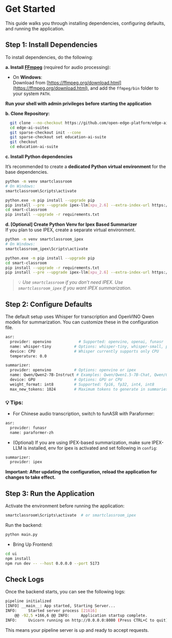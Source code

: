 # Get Started

This guide walks you through installing dependencies, configuring defaults, and running the application.

## Step 1: Install Dependencies

To install dependencies, do the following:

**a. Install [FFmpeg](https://ffmpeg.org/download.html)** (required for audio processing):

- On **Windows**:  
  Download from [https://ffmpeg.org/download.html](https://ffmpeg.org/download.html), and add the `ffmpeg/bin` folder to your system `PATH`.

**Run your shell with admin privileges before starting the application**

**b. Clone Repository:**

```bash
  git clone --no-checkout https://github.com/open-edge-platform/edge-ai-suites.git
  cd edge-ai-suites
  git sparse-checkout init --cone
  git sparse-checkout set education-ai-suite
  git checkout
  cd education-ai-suite
```

**c. Install Python dependencies**

It’s recommended to create a **dedicated Python virtual environment** for the base dependencies.

```bash
python -m venv smartclassroom
# On Windows:
smartclassroom\Scripts\activate

python.exe -m pip install --upgrade pip
pip install --pre --upgrade ipex-llm[xpu_2.6] --extra-index-url https://download.pytorch.org/whl/xpu
cd smart-classroom
pip install --upgrade -r requirements.txt
```


**d. [Optional] Create Python Venv for Ipex Based Summarizer**  
If you plan to use IPEX, create a separate virtual environment.

```bash
python -m venv smartclassroom_ipex
# On Windows:
smartclassroom_ipex\Scripts\activate

python.exe -m pip install --upgrade pip
cd smart-classroom
pip install --upgrade -r requirements.txt
pip install --pre --upgrade ipex-llm[xpu_2.6] --extra-index-url https://download.pytorch.org/whl/xpu
```
> 💡 *Use `smartclassroom` if you don’t need IPEX. Use `smartclassroom_ipex` if you want IPEX summarization.*

## Step 2: Configure Defaults

The default setup uses Whisper for transcription and OpenVINO Qwen models for summarization. You can customize these in the configuration file.

```bash
asr:
  provider: openvino            # Supported: openvino, openai, funasr
  name: whisper-tiny          # Options: whisper-tiny, whisper-small, paraformer-zh etc.
  device: CPU                 # Whisper currently supports only CPU
  temperature: 0.0

summarizer:
  provider: openvino          # Options: openvino or ipex
  name: Qwen/Qwen2-7B-Instruct # Examples: Qwen/Qwen1.5-7B-Chat, Qwen/Qwen2-7B-Instruct, Qwen/Qwen2.5-7B-Instruct
  device: GPU                 # Options: GPU or CPU
  weight_format: int8         # Supported: fp16, fp32, int4, int8
  max_new_tokens: 1024        # Maximum tokens to generate in summaries
```
### 💡 Tips:
* For Chinese audio transcription, switch to funASR with Paraformer:

```bash
asr:
  provider: funasr
  name: paraformer-zh
```

* (Optional) If you are using IPEX-based summarization, make sure IPEX-LLM is installed, env for ipex is activated and set following in `config`:

```bash
summarizer:
  provider: ipex
```

**Important: After updating the configuration, reload the application for changes to take effect.**

## Step 3: Run the Application

Activate the environment before running the application:

```bash
smartclassroom\Scripts\activate  # or smartclassroom_ipex
```
Run the backend:
```bash
python main.py
```

- Bring Up Frontend:
```bash
cd ui
npm install
npm run dev -- --host 0.0.0.0 --port 5173
```

## Check Logs

Once the backend starts, you can see the following logs:

```bash
pipeline initialized
[INFO] __main__: App started, Starting Server...
INFO:     Started server process [21616]
	@@ -92,5 +166,6 @@ INFO:     Application startup complete.
INFO:     Uvicorn running on http://0.0.0.0:8000 (Press CTRL+C to quit)
```

This means your pipeline server is up and ready to accept requests.
